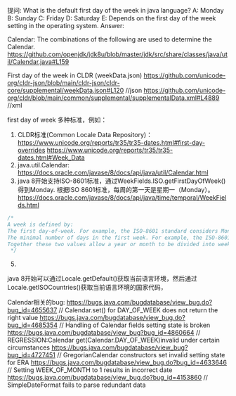 
提问: What is the default first day of the week in java language? 
A: Monday
B: Sunday
C: Friday
D: Saturday
E: Depends on the first day of the week setting in the operating system.
Answer:

Calendar: 
The combinations of the following are used to determine the Calendar.
https://github.com/openjdk/jdk8u/blob/master/jdk/src/share/classes/java/util/Calendar.java#L159

First day of the week in CLDR (weekData.json)
https://github.com/unicode-org/cldr-json/blob/main/cldr-json/cldr-core/supplemental/weekData.json#L120 //json
https://github.com/unicode-org/cldr/blob/main/common/supplemental/supplementalData.xml#L4889 //xml

first day of week 多种标准，例如：


1. CLDR标准(Common Locale Data Repository)：
   https://www.unicode.org/reports/tr35/tr35-dates.html#first-day-overrides
   https://www.unicode.org/reports/tr35/tr35-dates.html#Week_Data
3. java.util.Calendar: https://docs.oracle.com/javase/8/docs/api/java/util/Calendar.html
4. java 8开始支持ISO-8601标准，通过WeekFields.ISO.getFirstDayOfWeek()得到Monday. 根据ISO 8601标准，每周的第一天是星期一（Monday）。
   https://docs.oracle.com/javase/8/docs/api/java/time/temporal/WeekFields.html
```java
/*
A week is defined by:
The first day-of-week. For example, the ISO-8601 standard considers Monday to be the first day-of-week.
The minimal number of days in the first week. For example, the ISO-8601 standard counts the first week as needing at least 4 days.
Together these two values allow a year or month to be divided into weeks.
 */
```
5. 
java 8开始可以通过Locale.getDefault()获取当前语言环境，然后通过Locale.getISOCountries()获取当前语言环境的国家代码，

Calendar相关的bug:
https://bugs.java.com/bugdatabase/view_bug.do?bug_id=4655637 // Calendar.set() for DAY_OF_WEEK does not return the right value
https://bugs.java.com/bugdatabase/view_bug.do?bug_id=4685354 // Handling of Calendar fields setting state is broken
https://bugs.java.com/bugdatabase/view_bug?bug_id=4860664 // REGRESSION:Calendar get(Calendar.DAY_OF_WEEK)invalid under certain circumstances
https://bugs.java.com/bugdatabase/view_bug?bug_id=4727451 // GregorianCalendar constructors set invalid setting state for ERA
https://bugs.java.com/bugdatabase/view_bug.do?bug_id=4633646 // Setting WEEK_OF_MONTH to 1 results in incorrect date
https://bugs.java.com/bugdatabase/view_bug.do?bug_id=4153860 // SimpleDateFormat fails to parse redundant data


